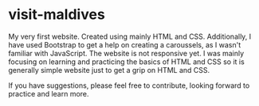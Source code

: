 # visit-maldives

My very first website. Created using mainly HTML and CSS. Additionally, I have used Bootstrap to get a help on creating a caroussels, as I wasn't familiar with JavaScript. The website is not responsive yet. I was mainly focusing on learning and practicing the basics of HTML and CSS so it is generally simple website just to get a grip on HTML and CSS. 

If you have suggestions, please feel free to contribute, looking forward to practice and learn more. 
